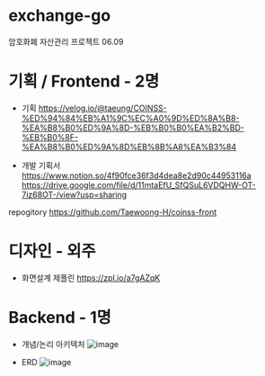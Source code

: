 # exchange-go
암호화폐 자산관리 프로젝트 06.09

# 기획 / Frontend - 2명
 - 기획
https://velog.io/@taeung/COINSS-%ED%94%84%EB%A1%9C%EC%A0%9D%ED%8A%B8-%EA%B8%B0%ED%9A%8D-%EB%B0%B0%EA%B2%BD-%EB%B0%8F-%EA%B8%B0%ED%9A%8D%EB%8B%A8%EA%B3%84 

 - 개발 기획서
https://www.notion.so/4f90fce36f3d4dea8e2d90c44953116a
https://drive.google.com/file/d/11mtaEfU_SfQSuL6VDQHW-OT-7iz68OT-/view?usp=sharing

repogitory
https://github.com/Taewoong-H/coinss-front

# 디자인 - 외주
 - 화면설계 제플린
https://zpl.io/a7gAZqK

# Backend - 1명
 - 개념/논리 아키텍처
![image](https://user-images.githubusercontent.com/47622475/126808618-21af9cdc-1752-4a7e-9ebf-6be80b7c67e4.png)


 - ERD
![image](https://user-images.githubusercontent.com/47622475/126808071-9aaf2c1e-6c13-4fcd-9dc4-8d172494f4c9.png)


